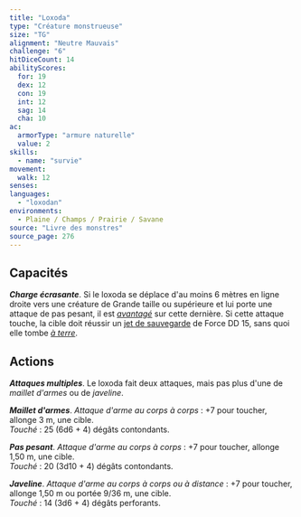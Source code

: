 ```yaml
---
title: "Loxoda"
type: "Créature monstrueuse"
size: "TG"
alignment: "Neutre Mauvais"
challenge: "6"
hitDiceCount: 14
abilityScores:
  for: 19
  dex: 12
  con: 19
  int: 12
  sag: 14
  cha: 10
ac: 
  armorType: "armure naturelle"
  value: 2
skills: 
  - name: "survie"
movement: 
  walk: 12
senses: 
languages: 
  - "loxodan"
environments:
  - Plaine / Champs / Prairie / Savane
source: "Livre des monstres"
source_page: 276
---
```

## Capacités
_**Charge écrasante**_. Si le loxoda se déplace d'au moins 6 mètres en ligne droite vers une créature de Grande taille ou supérieure et lui porte une attaque de pas pesant, il est [_avantagé_](/utiliser-les-caracteristiques/#avantage-et-desavantage) sur cette dernière. Si cette attaque touche, la cible doit réussir un [jet de sauvegarde](/utiliser-les-caracteristiques/#jets-de-sauvegarde) de Force DD 15, sans quoi elle tombe [_à terre_](/gerer-la-sante-du-personnage/#a-terre).

## Actions
_**Attaques multiples**_. Le loxoda fait deux attaques, mais pas plus d'une de _maillet d'armes_ ou de _javeline_.

_**Maillet d'armes**_. _Attaque d'arme au corps à corps_ : +7 pour toucher, allonge 3 m, une cible.  
_Touché_ : 25 (6d6 + 4) dégâts contondants.

_**Pas pesant**_. _Attaque d'arme au corps à corps_ : +7 pour toucher, allonge 1,50 m, une cible.  
_Touché_ : 20 (3d10 + 4) dégâts contondants.

_**Javeline**_. _Attaque d'arme au corps à corps ou à distance_ : +7 pour toucher, allonge 1,50 m ou portée 9/36 m, une cible.  
_Touché_ : 14 (3d6 + 4) dégâts perforants.

